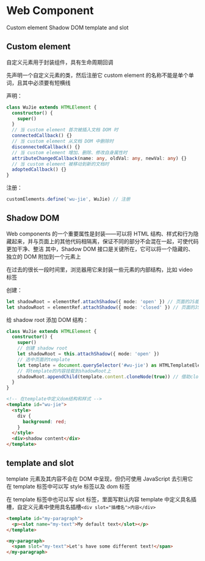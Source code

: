 # Web Component

Custom element
Shadow DOM
template and slot

## Custom element

自定义元素用于封装组件，具有生命周期回调

先声明一个自定义元素的类，然后注册它
custom element 的名称不能是单个单词，且其中必须要有短横线

声明：

```ts
class WuJie extends HTMLElement {
  constructor() {
    super()
  }
  // 当 custom element 首次被插入文档 DOM 时
  connectedCallback() {}
  // 当 custom element 从文档 DOM 中删除时
  disconnectedCallback() {}
  // 当 custom element 增加、删除、修改自身属性时
  attributeChangedCallback(name: any, oldVal: any, newVal: any) {}
  // 当 custom element 被移动到新的文档时
  adoptedCallback() {}
}
```

注册：

```ts
customElements.define('wu-jie', WuJie) // 注册
```

## Shadow DOM

Web components 的一个重要属性是封装——可以将 HTML 结构、样式和行为隐藏起来，并与页面上的其他代码相隔离，保证不同的部分不会混在一起，可使代码更加干净、整洁
其中，Shadow DOM 接口是关键所在，它可以将一个隐藏的、独立的 DOM 附加到一个元素上

在过去的很长一段时间里，浏览器用它来封装一些元素的内部结构，比如 video 标签

创建：

```ts
let shadowRoot = elementRef.attachShadow({ mode: 'open' }) // 页面的JS能够获取shadow DOM  通过shadow host的shadowRoot属性 `const myShadowDom = myCustomElem.shadowRoot`
let shadowRoot = elementRef.attachShadow({ mode: 'closed' }) // 页面的JS不能获取shadow DOM
```

给 shadow root 添加 DOM 结构：

```ts
class WuJie extends HTMLElement {
  constructor() {
    super()
    // 创建 shadow root
    let shadowRoot = this.attachShadow({ mode: 'open' })
    // 选中页面的template
    let template = document.querySelector('#wu-jie') as HTMLTemplateElement
    // 将template的内容挂载到shadowRoot上
    shadowRoot.appendChild(template.content.cloneNode(true)) // 借助cloneNode方法
  }
}
```

```html
<!-- 在template中定义dom结构和样式 -->
<template id="wu-jie">
  <style>
    div {
      background: red;
    }
  </style>
  <div>shadow content</div>
</template>
```

## template and slot

template 元素及其内容不会在 DOM 中呈现，但仍可使用 JavaScript 去引用它
在 template 标签中可以写 style 标签以及 dom 标签

在 template 标签中也可以写 slot 标签，里面写默认内容
template 中定义具名插槽，自定义元素中使用具名插槽`<div slot="插槽名">内容</div>`

```html
<template id="my-paragraph">
  <p><slot name="my-text">My default text</slot></p>
</template>

<my-paragraph>
  <span slot="my-text">Let's have some different text!</span>
</my-paragraph>
```
